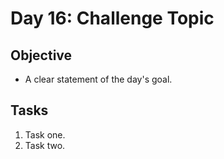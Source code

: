 # Day 16: Challenge Topic

## Objective

- A clear statement of the day's goal.

## Tasks

1. Task one.
2. Task two.

